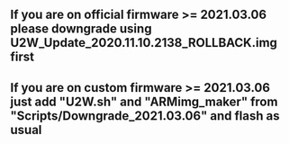 ## If you are on official firmware >= 2021.03.06 please downgrade using U2W_Update_2020.11.10.2138_ROLLBACK.img first

## If you are on custom firmware >= 2021.03.06 just add "U2W.sh" and "ARMimg_maker" from "Scripts/Downgrade_2021.03.06" and flash as usual